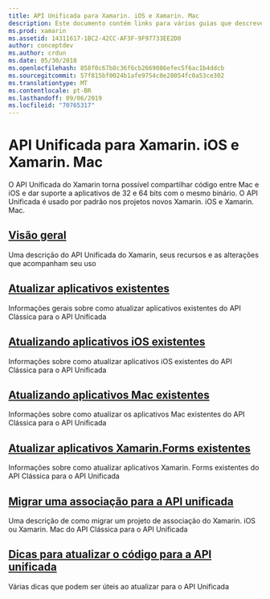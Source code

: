 ```yaml
---
title: API Unificada para Xamarin. iOS e Xamarin. Mac
description: Este documento contém links para vários guias que descrevem o API Unificada do Xamarin. Conteúdo vinculado fornece uma visão geral do API Unificada e discute como migrar projetos existentes.
ms.prod: xamarin
ms.assetid: 14311617-1BC2-42CC-AF3F-9F97733EE2D0
author: conceptdev
ms.author: crdun
ms.date: 05/30/2018
ms.openlocfilehash: 858f0c67b8c36f6cb2669086efec5f6ac1b4ddcb
ms.sourcegitcommit: 57f815bf0024b1afe9754c0e28054fc0a53ce302
ms.translationtype: MT
ms.contentlocale: pt-BR
ms.lasthandoff: 09/06/2019
ms.locfileid: "70765317"
---
```

# <a name="unified-api-for-xamarinios-and-xamarinmac"></a>API Unificada para Xamarin. iOS e Xamarin. Mac

O API Unificada do Xamarin torna possível compartilhar código entre Mac e iOS e dar suporte a aplicativos de 32 e 64 bits com o mesmo binário. O API Unificada é usado por padrão nos projetos novos Xamarin. iOS e Xamarin. Mac.

## <a name="overviewoverviewmd"></a>[Visão geral](overview.md)

Uma descrição do API Unificada do Xamarin, seus recursos e as alterações que acompanham seu uso

## <a name="update-existing-appsupdating-appsmd"></a>[Atualizar aplicativos existentes](updating-apps.md)

Informações gerais sobre como atualizar aplicativos existentes do API Clássica para o API Unificada

## <a name="updating-existing-ios-appsupdating-ios-appsmd"></a>[Atualizando aplicativos iOS existentes](updating-ios-apps.md)

Informações sobre como atualizar aplicativos iOS existentes do API Clássica para o API Unificada

## <a name="updating-existing-mac-appsupdating-mac-appsmd"></a>[Atualizando aplicativos Mac existentes](updating-mac-apps.md)

Informações sobre como atualizar os aplicativos Mac existentes do API Clássica para o API Unificada

## <a name="update-existing-xamarinforms-appsupdating-xamarin-forms-appsmd"></a>[Atualizar aplicativos Xamarin.Forms existentes](updating-xamarin-forms-apps.md)

Informações sobre como atualizar aplicativos Xamarin. Forms existentes do API Clássica para o API Unificada

## <a name="migrating-a-binding-to-the-unified-apiupdate-bindingmd"></a>[Migrar uma associação para a API unificada](update-binding.md)

Uma descrição de como migrar um projeto de associação do Xamarin. iOS ou Xamarin. Mac do API Clássica para o API Unificada

## <a name="tips-for-updating-code-to-the-unified-apiupdating-tipsmd"></a>[Dicas para atualizar o código para a API unificada](updating-tips.md)

Várias dicas que podem ser úteis ao atualizar para o API Unificada

